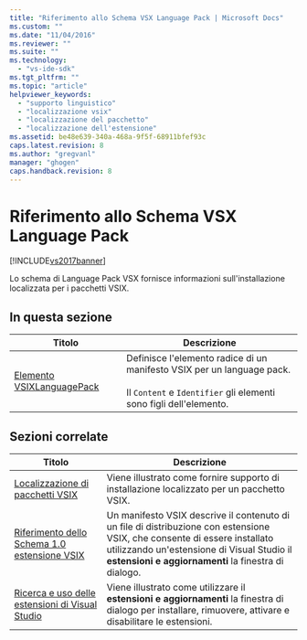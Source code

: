 ```yaml
---
title: "Riferimento allo Schema VSX Language Pack | Microsoft Docs"
ms.custom: ""
ms.date: "11/04/2016"
ms.reviewer: ""
ms.suite: ""
ms.technology: 
  - "vs-ide-sdk"
ms.tgt_pltfrm: ""
ms.topic: "article"
helpviewer_keywords: 
  - "supporto linguistico"
  - "localizzazione vsix"
  - "localizzazione del pacchetto"
  - "localizzazione dell'estensione"
ms.assetid: be48e639-340a-468a-9f5f-68911bfef93c
caps.latest.revision: 8
ms.author: "gregvanl"
manager: "ghogen"
caps.handback.revision: 8
---
```

# Riferimento allo Schema VSX Language Pack
[!INCLUDE[vs2017banner](../code-quality/includes/vs2017banner.md)]

Lo schema di Language Pack VSX fornisce informazioni sull'installazione localizzata per i pacchetti VSIX.  
  
## In questa sezione  
  
|Titolo|Descrizione|  
|------------|-----------------|  
|[Elemento VSIXLanguagePack](../extensibility/vsixlanguagepack-element-vsix-language-pack-schema.md)|Definisce l'elemento radice di un manifesto VSIX per un language pack.<br /><br /> Il `Content` e `Identifier` gli elementi sono figli dell'elemento.|  
  
## Sezioni correlate  
  
|Titolo|Descrizione|  
|------------|-----------------|  
|[Localizzazione di pacchetti VSIX](../extensibility/localizing-vsix-packages.md)|Viene illustrato come fornire supporto di installazione localizzato per un pacchetto VSIX.|  
|[Riferimento dello Schema 1.0 estensione VSIX](http://msdn.microsoft.com/it-it/76e410ec-b1fb-4652-ac98-4a4c52e09a2b)|Un manifesto VSIX descrive il contenuto di un file di distribuzione con estensione VSIX, che consente di essere installato utilizzando un'estensione di Visual Studio il **estensioni e aggiornamenti** la finestra di dialogo.|  
|[Ricerca e uso delle estensioni di Visual Studio](../ide/finding-and-using-visual-studio-extensions.md)|Viene illustrato come utilizzare il **estensioni e aggiornamenti** la finestra di dialogo per installare, rimuovere, attivare e disabilitare le estensioni.|